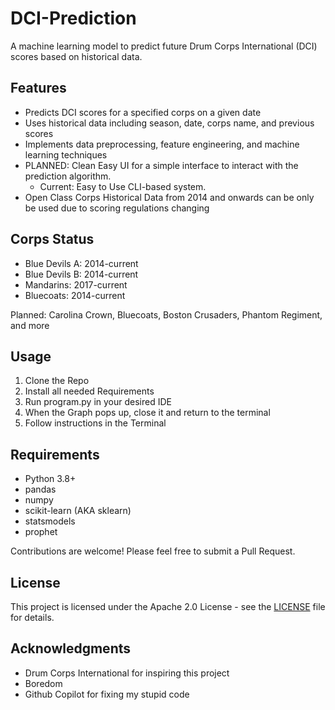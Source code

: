 # DCI-Prediction
A machine learning model to predict future Drum Corps International (DCI) scores based on historical data.

## Features

- Predicts DCI scores for a specified corps on a given date
- Uses historical data including season, date, corps name, and previous scores
- Implements data preprocessing, feature engineering, and machine learning techniques
- PLANNED: Clean Easy UI for a simple interface to interact with the prediction algorithm.
    - Current: Easy to Use CLI-based system. 
- Open Class Corps Historical Data from 2014 and onwards can be only be used due to scoring regulations changing

## Corps Status
 - Blue Devils A: 2014-current
 - Blue Devils B: 2014-current
 - Mandarins: 2017-current
 - Bluecoats: 2014-current

Planned:
Carolina Crown, Bluecoats, Boston Crusaders, Phantom Regiment, and more

## Usage
1. Clone the Repo
2. Install all needed Requirements
3. Run program.py in your desired IDE
4. When the Graph pops up, close it and return to the terminal
5. Follow instructions in the Terminal


## Requirements

- Python 3.8+
- pandas
- numpy
- scikit-learn (AKA sklearn)
- statsmodels
- prophet


Contributions are welcome! Please feel free to submit a Pull Request.

## License

This project is licensed under the Apache 2.0 License - see the [LICENSE](LICENSE) file for details.

## Acknowledgments

- Drum Corps International for inspiring this project
- Boredom
- Github Copilot for fixing my stupid code
